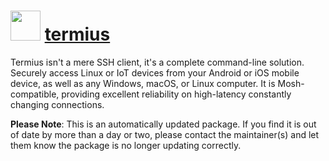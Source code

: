 ﻿# <img src="https://rawcdn.githack.com/virtualex-itv/chocolatey-packages/8b8f8c20384338d014a1b47a244f82fbd26732a5/icons/termius.png" width="48" height="48"/> [termius](https://chocolatey.org/packages/termius)

Termius isn't a mere SSH client, it's a complete command-line solution. Securely access Linux or IoT devices from your Android or iOS mobile device, as well as any Windows, macOS, or Linux computer. It is Mosh-compatible, providing excellent reliability on high-latency constantly changing connections.

**Please Note**: This is an automatically updated package. If you find it is
out of date by more than a day or two, please contact the maintainer(s) and
let them know the package is no longer updating correctly.
